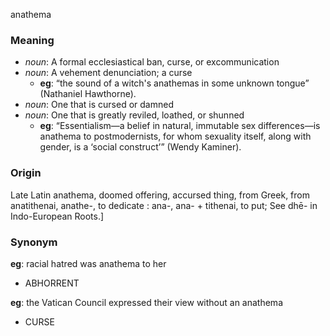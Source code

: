 anathema
### Meaning
+ _noun_: A formal ecclesiastical ban, curse, or excommunication
+ _noun_: A vehement denunciation; a curse
    + __eg__: “the sound of a witch's anathemas in some unknown tongue” (Nathaniel Hawthorne).
+ _noun_: One that is cursed or damned
+ _noun_: One that is greatly reviled, loathed, or shunned
    + __eg__: “Essentialism—a belief in natural, immutable sex differences—is anathema to postmodernists, for whom sexuality itself, along with gender, is a ‘social construct’” (Wendy Kaminer).

### Origin


Late Latin anathema, doomed offering, accursed thing, from Greek, from anatithenai, anathe-, to dedicate : ana-, ana- + tithenai, to put; See dhē- in Indo-European Roots.]


### Synonym

__eg__: racial hatred was anathema to her

+ ABHORRENT

__eg__: the Vatican Council expressed their view without an anathema

+ CURSE


